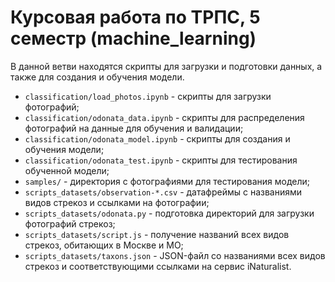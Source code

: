 # Курсовая работа по ТРПС, 5 семестр (machine_learning)

В данной ветви находятся скрипты для загрузки и подготовки данных, а также для создания и обучения модели.

- `classification/load_photos.ipynb` - скрипты для загрузки фотографий;
- `classification/odonata_data.ipynb` - скрипты для распределения фотографий на данные для обучения и валидации;
- `classification/odonata_model.ipynb` - скрипты для создания и обучения модели;
- `classification/odonata_test.ipynb` - скрипты для тестирования обученной модели;
- `samples/` - директория с фотографиями для тестирования модели;
- `scripts_datasets/observation-*.csv` - датафреймы с названиями видов стрекоз и ссылками на фотографии;
- `scripts_datasets/odonata.py` - подготовка директорий для загрузки фотографий стрекоз;
- `scripts_datasets/script.js` - получение названий всех видов стрекоз, обитающих в Москве и МО;
- `scripts_datasets/taxons.json` - JSON-файл со названиями всех видов стрекоз и соответствующими ссылками на сервис iNaturalist.
